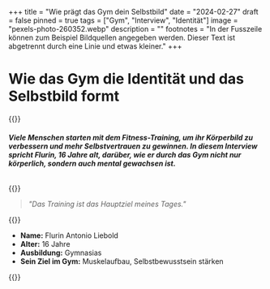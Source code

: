 +++
title = "Wie prägt das Gym dein Selbstbild"
date = "2024-02-27"
draft = false
pinned = true
tags = ["Gym", "Interview", "Identität"]
image = "pexels-photo-260352.webp"
description = ""
footnotes = "In der Fusszeile können zum Beispiel Bildquellen angegeben werden. Dieser Text ist abgetrennt durch eine Linie und etwas kleiner."
+++
# **Wie das Gym die Identität und das Selbstbild formt**

{{<lead>}}

###### **Viele Menschen starten mit dem Fitness-Training, um ihr Körperbild zu verbessern und mehr Selbstvertrauen zu gewinnen. In diesem Interview spricht Flurin, 16 Jahre alt, darüber, wie er durch das Gym nicht nur körperlich, sondern auch mental gewachsen ist.**

{{<lead>}}

> *"Das Training ist das Hauptziel meines Tages."*

{{<box>}}

* **Name:** Flurin Antonio Liebold
* **Alter:** 16 Jahre
* **Ausbildung:** Gymnasias
* **Sein Ziel im Gym:** Muskelaufbau, Selbstbewusstsein stärken

{{<box>}}